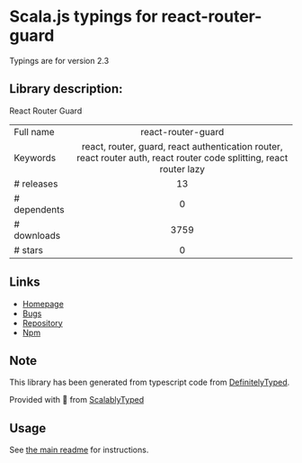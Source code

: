 
# Scala.js typings for react-router-guard

Typings are for version 2.3

## Library description:
React Router Guard

|                    |                 |
| ------------------ | :-------------: |
| Full name          | react-router-guard |
| Keywords           | react, router, guard, react authentication router, react router auth, react router code splitting, react router lazy |
| # releases         | 13 |
| # dependents       | 0 |
| # downloads        | 3759 |
| # stars            | 0 |

## Links
- [Homepage](https://github.com/laptransang/react-router-guard#readme)
- [Bugs](https://github.com/laptransang/react-router-guard/issues)
- [Repository](https://github.com/laptransang/react-router-guard)
- [Npm](https://www.npmjs.com/package/react-router-guard)
    


## Note
This library has been generated from typescript code from [DefinitelyTyped](https://definitelytyped.org).

Provided with :purple_heart: from [ScalablyTyped](https://github.com/oyvindberg/ScalablyTyped)

## Usage
See [the main readme](../../readme.md) for instructions.


